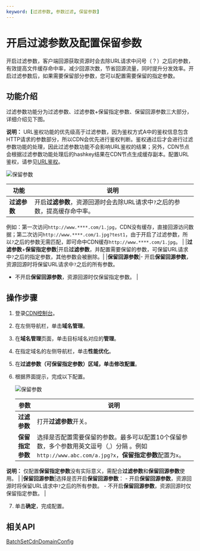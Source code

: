 ```yaml
---
keyword: [过滤参数, 参数过滤, 保留参数]
---
```


# 开启过滤参数及配置保留参数

开启过滤参数，客户端回源获取资源时会去除URL请求中问号（？）之后的参数，有效提高文件缓存命中率，减少回源次数，节省回源流量，同时提升分发效率。开启过滤参数后，如果需要保留部分参数，您可以配置需要保留的指定参数。

## 功能介绍

过滤参数功能分为过滤参数、过滤参数+保留指定参数、保留回源参数三大部分，详细介绍见下图。

**说明：** URL鉴权功能的优先级高于过滤参数，因为鉴权方式A中的鉴权信息包含HTTP请求的参数部分，所以CDN会优先进行鉴权判断。鉴权通过后才会进行过滤参数功能的处理，因此过滤参数功能不会影响URL鉴权的结果；另外，CDN节点会根据过滤参数功能处理后的hashkey结果在CDN节点生成缓存副本。配置URL鉴权，请参见[URL鉴权](/cn.zh-CN/域名管理/访问控制/URL鉴权配置/URL鉴权.md)。

![保留参数](https://static-aliyun-doc.oss-accelerate.aliyuncs.com/assets/img/zh-CN/5838548161/p264252.png)

|功能|说明|
|--|--|
|**过滤参数**|开启**过滤参数**，资源回源时会去除URL请求中`?`之后的参数，提高缓存命中率。

例如：第一次访问`http://www.****.com/1.jpg`，CDN没有缓存，直接回源访问数据；第二次访问`http://www.****.com/1.jpg?test1`，由于开启了过滤参数，所以`?`之后的参数无需匹配，即可命中CDN缓存`http://www.****.com/1.jpg`。 |
|**过滤参数**+**保留指定参数**|开启**过滤参数**，并配置需要保留的参数，可保留URL请求中`?`之后的指定参数，其他参数会被删除。|
|**保留回源参数**|-   开启**保留回源参数**，资源回源时将保留URL请求中`?`之后的所有参数。
-   不开启**保留回源参数**，资源回源时仅保留指定参数。 |

## 操作步骤

1.  登录[CDN控制台](https://cdn.console.aliyun.com)。

2.  在左侧导航栏，单击**域名管理**。

3.  在**域名管理**页面，单击目标域名对应的**管理**。

4.  在指定域名的左侧导航栏，单击**性能优化**。

5.  在**过滤参数（可保留指定参数）**区域，单击**修改配置**。

6.  根据界面提示，完成以下配置。

    ![保留参数](https://static-aliyun-doc.oss-accelerate.aliyuncs.com/assets/img/zh-CN/2285767161/p57056.png)

    |参数|说明|
    |--|--|
    |**过滤参数**|打开**过滤参数**开关。|
    |**保留指定参数**|选择是否配置需要保留的参数。最多可以配置10个保留参数，多个参数用英文逗号（,）分隔 。例如`http://www.abc.com/a.jpg?x`，**保留指定参数**配置为`x`。

**说明：** 仅配置**保留指定参数**没有实际意义，需配合**过滤参数**和**保留回源参数**使用。 |
    |**保留回源参数**|选择是否开启**保留回源参数**：    -   开启**保留回源参数**，资源回源时将保留URL请求中`?`之后的所有参数。
    -   不开启**保留回源参数**，资源回源时仅保留指定参数。 |

7.  单击**确定**，完成配置。


## 相关API

[BatchSetCdnDomainConfig](/cn.zh-CN/新版API参考/域名管理类接口/批量配置域名.md)

